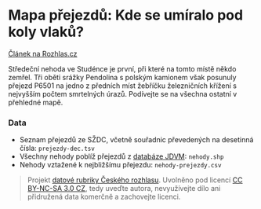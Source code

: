 # Mapa přejezdů: Kde se umíralo pod koly vlaků?

[Článek na Rozhlas.cz](http://www.rozhlas.cz/zpravy/data/_zprava/mapa-prejezdu-kde-se-umiralo-pod-koly-vlaku--1515415)

Středeční nehoda ve Studénce je první, při které na tomto místě někdo zemřel. Tři oběti srážky Pendolina s polským kamionem však posunuly přejezd P6501 na jedno z předních míst žebříčku železničních křížení s nejvyšším počtem smrtelných úrazů. Podívejte se na všechna ostatní v přehledné mapě.

### Data

* Seznam přejezdů ze SŽDC, včetně souřadnic převedených na desetinná čísla: `prejezdy-dec.tsv`
* Všechny nehody poblíž přejezdů z [databáze JDVM](http://www.jdvm.cz/cz/s477/Rozcestnik/c7315-Statistika-nehod-v-mape): `nehody.shp`
* Nehody  vztažené k nejbližšímu přejezdu: `nehody-prejezdy.csv`

> Projekt [datové rubriky Českého rozhlasu](http://www.rozhlas.cz/zpravy/data/). Uvolněno pod licencí [CC BY-NC-SA 3.0 CZ](http://creativecommons.org/licenses/by-nc-sa/3.0/cz/), tedy uveďte autora, nevyužívejte dílo ani přidružená data komerčně a zachovejte licenci.
